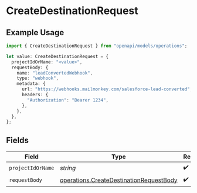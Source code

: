 # CreateDestinationRequest

## Example Usage

```typescript
import { CreateDestinationRequest } from "openapi/models/operations";

let value: CreateDestinationRequest = {
  projectIdOrName: "<value>",
  requestBody: {
    name: "leadConvertedWebhook",
    type: "webhook",
    metadata: {
      url: "https://webhooks.mailmonkey.com/salesforce-lead-converted",
      headers: {
        "Authorization": "Bearer 1234",
      },
    },
  },
};
```

## Fields

| Field                                                                                              | Type                                                                                               | Required                                                                                           | Description                                                                                        |
| -------------------------------------------------------------------------------------------------- | -------------------------------------------------------------------------------------------------- | -------------------------------------------------------------------------------------------------- | -------------------------------------------------------------------------------------------------- |
| `projectIdOrName`                                                                                  | *string*                                                                                           | :heavy_check_mark:                                                                                 | N/A                                                                                                |
| `requestBody`                                                                                      | [operations.CreateDestinationRequestBody](../../models/operations/createdestinationrequestbody.md) | :heavy_check_mark:                                                                                 | N/A                                                                                                |